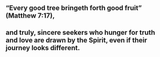 ## “Every good tree bringeth forth good fruit” (Matthew 7:17), 
and truly, sincere seekers who hunger for truth and love 
are drawn by the Spirit, even if their journey looks different.
---

